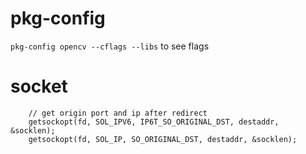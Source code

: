 # pkg-config
`pkg-config opencv --cflags --libs` to see flags

# socket
```
    // get origin port and ip after redirect
    getsockopt(fd, SOL_IPV6, IP6T_SO_ORIGINAL_DST, destaddr, &socklen);
    getsockopt(fd, SOL_IP, SO_ORIGINAL_DST, destaddr, &socklen);
```
